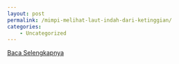 ```yaml
---
layout: post
permalink: /mimpi-melihat-laut-indah-dari-ketinggian/
categories:
    - Uncategorized
---
```


[Baca Selengkapnya](/02)